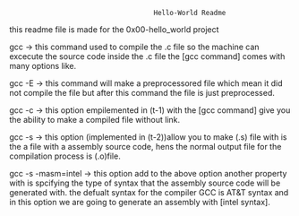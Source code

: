 
                                        Hello-World Readme

this readme file is made for the 0x00-hello_world project

gcc	-> this command used to compile the .c file so the machine can excecute the source code inside the .c file the [gcc command] comes with many options like.
 
gcc -E	-> this command will make a preprocessored file which mean it did not compile the file but after this command the file is just preprocessed.

gcc -c	-> this option empilemented in (t-1) with the [gcc command] give you the ability to make a compiled file without link.

gcc -s	-> this option (implemented in (t-2))allow you to make (.s) file with is the a file with a assembly source code, hens the normal output file for the compilation process is (.o)file.

gcc -s -masm=intel	-> this option add to the above option another property with is spcifying the type of syntax that the assembly source code will be generated with. the defualt syntax for the compiler GCC is AT&T syntax and in this option we are going to generate an assembly with [intel syntax].


